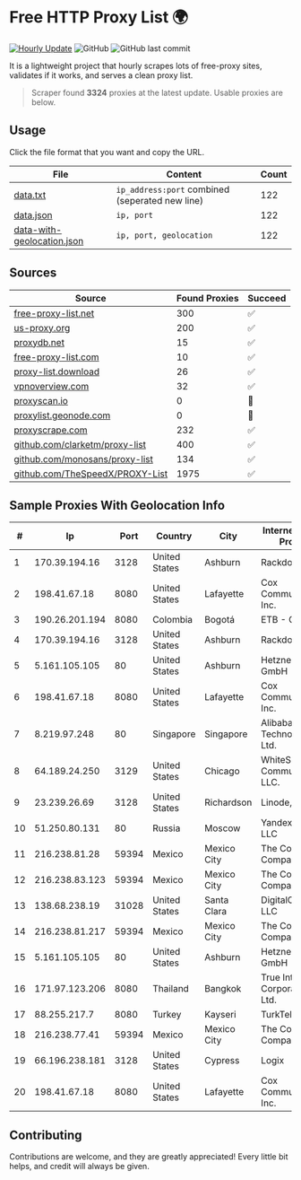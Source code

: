 
# Free HTTP Proxy List 🌍

[![Hourly Update](https://github.com/mertguvencli/http-proxy-list/actions/workflows/main.yml/badge.svg?branch=main)](https://github.com/mertguvencli/http-proxy-list/actions/workflows/main.yml)
![GitHub](https://img.shields.io/github/license/mertguvencli/http-proxy-list)
![GitHub last commit](https://img.shields.io/github/last-commit/mertguvencli/http-proxy-list)

It is a lightweight project that hourly scrapes lots of free-proxy sites, validates if it works, and serves a clean proxy list.


> Scraper found **3324** proxies at the latest update. Usable proxies are below.

## Usage

Click the file format that you want and copy the URL.


|File|Content|Count|
|----|-------|-----|
|[data.txt](https://raw.githubusercontent.com/mertguvencli/http-proxy-list/main/proxy-list/data.txt)|`ip_address:port` combined (seperated new line)|122|
|[data.json](https://raw.githubusercontent.com/mertguvencli/http-proxy-list/main/proxy-list/data.json)|`ip, port`|122|
|[data-with-geolocation.json](https://raw.githubusercontent.com/mertguvencli/http-proxy-list/main/proxy-list/data-with-geolocation.json)|`ip, port, geolocation`|122|

## Sources

|Source|Found Proxies|Succeed|
|------|-------------|-------|
|[free-proxy-list.net](https://free-proxy-list.net)|300|✅|
|[us-proxy.org](https://www.us-proxy.org)|200|✅|
|[proxydb.net](http://proxydb.net)|15|✅|
|[free-proxy-list.com](https://free-proxy-list.com/?page=&port=&type%5B%5D=http&type%5B%5D=https&up_time=0&search=Search)|10|✅|
|[proxy-list.download](https://www.proxy-list.download/HTTP)|26|✅|
|[vpnoverview.com](https://vpnoverview.com/privacy/anonymous-browsing/free-proxy-servers)|32|✅|
|[proxyscan.io](https://www.proxyscan.io)|0|🚫|
|[proxylist.geonode.com](https://proxylist.geonode.com/api/proxy-list?limit=300&page=1&sort_by=lastChecked&sort_type=desc&protocols=http,https)|0|🚫|
|[proxyscrape.com](https://api.proxyscrape.com/v2/?request=displayproxies&protocol=http&timeout=10000&country=all&ssl=all&anonymity=all)|232|✅|
|[github.com/clarketm/proxy-list](https://raw.githubusercontent.com/clarketm/proxy-list/master/proxy-list-raw.txt)|400|✅|
|[github.com/monosans/proxy-list](https://raw.githubusercontent.com/monosans/proxy-list/main/proxies/http.txt)|134|✅|
|[github.com/TheSpeedX/PROXY-List](https://raw.githubusercontent.com/TheSpeedX/PROXY-List/master/http.txt)|1975|✅|


## Sample Proxies With Geolocation Info

|#|Ip|Port|Country|City|Internet Service Provider|
|-|--|----|-------|----|-------------------------|
|1|170.39.194.16|3128|United States|Ashburn|Rackdog, LLC|
|2|198.41.67.18|8080|United States|Lafayette|Cox Communications Inc.|
|3|190.26.201.194|8080|Colombia|Bogotá|ETB - Colombia|
|4|170.39.194.16|3128|United States|Ashburn|Rackdog, LLC|
|5|5.161.105.105|80|United States|Ashburn|Hetzner Online GmbH|
|6|198.41.67.18|8080|United States|Lafayette|Cox Communications Inc.|
|7|8.219.97.248|80|Singapore|Singapore|Alibaba (US) Technology Co., Ltd.|
|8|64.189.24.250|3129|United States|Chicago|WhiteSky Communications, LLC.|
|9|23.239.26.69|3128|United States|Richardson|Linode, LLC|
|10|51.250.80.131|80|Russia|Moscow|Yandex.Cloud LLC|
|11|216.238.81.28|59394|Mexico|Mexico City|The Constant Company|
|12|216.238.83.123|59394|Mexico|Mexico City|The Constant Company|
|13|138.68.238.19|31028|United States|Santa Clara|DigitalOcean, LLC|
|14|216.238.81.217|59394|Mexico|Mexico City|The Constant Company|
|15|5.161.105.105|80|United States|Ashburn|Hetzner Online GmbH|
|16|171.97.123.206|8080|Thailand|Bangkok|True Internet Corporation CO. Ltd.|
|17|88.255.217.7|8080|Turkey|Kayseri|TurkTelekom|
|18|216.238.77.41|59394|Mexico|Mexico City|The Constant Company|
|19|66.196.238.181|3128|United States|Cypress|Logix|
|20|198.41.67.18|8080|United States|Lafayette|Cox Communications Inc.|



## Contributing

Contributions are welcome, and they are greatly appreciated! Every
little bit helps, and credit will always be given.

